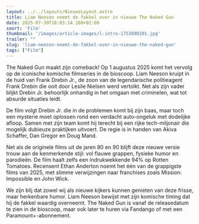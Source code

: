 ```yaml
---
layout: ../../layouts/NieuwsLayout.astro
title: Liam Neeson neemt de fakkel over in nieuwe The Naked Gun
date: 2025-07-30T18:03:14.160+02:00
soort: 'Film'
thumbnail: '/images/article-images/l-intro-1753890201.jpg'
trailer: ""
slug: 'liam-neeson-neemt-de-fakkel-over-in-nieuwe-the-naked-gun'
tags: ["Film"]
---
```


The Naked Gun maakt zijn comeback! Op 1 augustus 2025 komt het vervolg op de
iconische komische filmseries in de bioscoop. Liam Neeson kruipt in de huid van
Frank Drebin Jr., de zoon van de legendarische politieagent Frank Drebin die
ooit door Leslie Nielsen werd vertolkt. Net als zijn vader blijkt Drebin Jr.
behoorlijk onhandig in het omgaan met criminelen, wat tot absurde situaties
leidt.

De film volgt Drebin Jr. die in de problemen komt bij zijn baas, maar toch een
mysterie moet oplossen rond een verdacht auto-ongeluk met dodelijke afloop.
Samen met zijn team komt hij terecht bij een rijke tech-miljonair die mogelijk
dubieuze praktijken uitvoert. De regie is in handen van Akiva Schaffer, Dan
Gregor en Doug Mand.

Net als de originele films uit de jaren 80 en 90 blijft deze nieuwe versie trouw
aan de kenmerkende stijl: vol flauwe grappen, fysieke humor en parodieën. De
film haalt zelfs een indrukwekkende 94% op Rotten Tomatoes. Recensent Ethan
Anderton noemt het één van de grappigste films van 2025, met slimme verwijzingen
naar franchises zoals Mission: Impossible en John Wick.

We zijn blij dat zowel wij als nieuwe kijkers kunnen genieten van deze frisse,
maar herkenbare humor. Liam Neeson bewijst met zijn komische timing dat hij de
fakkel waardig overneemt. The Naked Gun is vanaf de releasedatum te zien in de
bioscoop, maar ook later te huren via Fandango of met een Paramount+-abonnement.